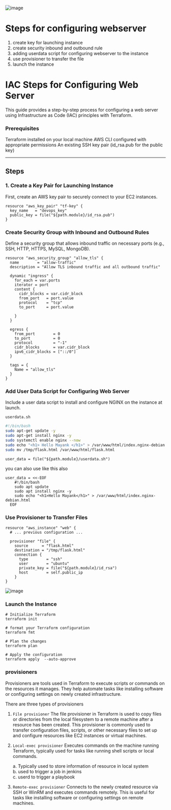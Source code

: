 
![image](https://github.com/mayaworld13/terraform-nginx-webserver/assets/127987256/602e7344-f123-42a2-a518-117211a21cdd)

#  Steps for configuring webserver
1. create key for launching instance
2. create security inbound and outbound rule
3. adding userdata script for configuring webserver to the instance
4. use provisioner to transfer the file
5. launch the instance


# IAC Steps for Configuring Web Server

This guide provides a step-by-step process for configuring a web server using Infrastructure as Code (IAC) principles with Terraform.

### Prerequisites
Terraform installed on your local machine
AWS CLI configured with appropriate permissions
An existing SSH key pair (id_rsa.pub for the public key)

---

## Steps

### 1. Create a Key Pair for Launching Instance

First, create an AWS key pair to securely connect to your EC2 instances.

```hcl
resource "aws_key_pair" "tf-key" {
  key_name   = "devops_key"
  public_key = file("${path.module}/id_rsa.pub")
}
```

### Create Security Group with Inbound and Outbound Rules

Define a security group that allows inbound traffic on necessary ports (e.g., SSH, HTTP, HTTPS, MySQL, MongoDB).

```hcl
resource "aws_security_group" "allow_tls" {
  name        = "allow-traffic"
  description = "Allow TLS inbound traffic and all outbound traffic"

  dynamic "ingress" {
    for_each = var.ports
    iterator = port
    content {
      cidr_blocks = var.cidr_block
      from_port   = port.value
      protocol    = "tcp"
      to_port     = port.value

    }
  }

  egress {
    from_port        = 0
    to_port          = 0
    protocol         = "-1"
    cidr_blocks      = var.cidr_block
    ipv6_cidr_blocks = ["::/0"]
  }

  tags = {
    Name = "allow_tls"
  }
}
```

### Add User Data Script for Configuring Web Server

Include a user data script to install and configure NGINX on the instance at launch.

`userdata.sh`

```bash
#!/bin/bash
sudo apt-get update -y
sudo apt-get install nginx -y
sudo systemctl enable nginx --now
sudo echo "<h1> Hello Mayank </h1>" > /var/www/html/index.nginx-debian.html
sudo mv /tmp/flask.html /var/www/html/flask.html
```
```hcl
user_data = file("${path.module}/userdata.sh")
```

you can also use like this also

```hcl
user_data = <<-EOF
    #!/bin/bash
    sudo apt update
    sudo apt install nginx -y
    sudo echo "<h1>Hello Mayank</h1>" > /var/www/html/index.nginx-debian.html
  EOF
```

### Use Provisioner to Transfer Files

```hcl
resource "aws_instance" "web" {
  # ... previous configuration ...

  provisioner "file" {
    source      = "flask.html"
    destination = "/tmp/flask.html"
    connection {
      type        = "ssh"
      user        = "ubuntu"
      private_key = file("${path.module}/id_rsa")
      host        = self.public_ip
    }
}
```
![image](https://github.com/mayaworld13/terraform-nginx-webserver/assets/127987256/c98519a6-ce9c-4140-9b1d-0c1b69b41ab0)


### Launch the Instance

```hcl
# Initialize Terraform
terraform init

# format your Terraform configuration
terraform fmt

# Plan the changes
terraform plan

# Apply the configuration
terraform apply  --auto-approve
```

### provisioners
Provisioners are tools used in Terraform to execute scripts or commands on the resources it manages. They help automate tasks like installing software or configuring settings on newly created infrastructure.

There are three types of provisioners

1. `File provisioner`
The file provisioner in Terraform is used to copy files or directories from the local filesystem to a remote machine after a resource has been created. This provisioner is commonly used to transfer configuration files, scripts, or other necessary files to set up and configure resources like EC2 instances or virtual machines.

2. `Local-exec provisioner`
Executes commands on the machine running Terraform, typically used for tasks like running shell scripts or local commands.
 
      a. Typically used to store information of resource in local system <br>
      b. used to trigger a job in jenkins <br>
      c. userd to trigger a playbook 



3. `Remote-exec provisioner`
Connects to the newly created resource via SSH or WinRM and executes commands remotely. This is useful for tasks like installing software or configuring settings on remote machines.
   


